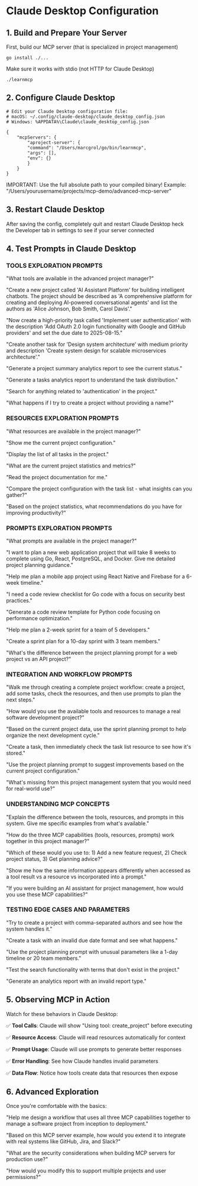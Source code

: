 # Claude Desktop Configuration

## 1. Build and Prepare Your Server
 
First, build our MCP server (that is specialized in project management)

    go install ./...

Make sure it works with stdio (not HTTP for Claude Desktop)

    ./learnmcp

## 2. Configure Claude Desktop

    # Edit your Claude Desktop configuration file:
    # macOS: ~/.config/claude-desktop/claude_desktop_config.json
    # Windows: %APPDATA%\Claude\claude_desktop_config.json

    {
        "mcpServers": {
            "aproject-server": {
            "command": "/Users/marcgrol/go/bin/learnmcp",
            "args": [],
            "env": {}
            }
        }
    }

IMPORTANT: Use the full absolute path to your compiled binary!
Example: "/Users/yourusername/projects/mcp-demo/advanced-mcp-server"

## 3. Restart Claude Desktop

After saving the config, completely quit and restart Claude Desktop
heck the Developer tab in settings to see if your server connected

## 4. Test Prompts in Claude Desktop

### TOOLS EXPLORATION PROMPTS

"What tools are available in the advanced project manager?"

"Create a new project called 'AI Assistant Platform' for building intelligent chatbots. The project should be described as 'A comprehensive platform for creating and deploying AI-powered conversational agents' and list the authors as 'Alice Johnson, Bob Smith, Carol Davis'."

"Now create a high-priority task called 'Implement user authentication' with the description 'Add OAuth 2.0 login functionality with Google and GitHub providers' and set the due date to 2025-08-15."

"Create another task for 'Design system architecture' with medium priority and description 'Create system design for scalable microservices architecture'."

"Generate a project summary analytics report to see the current status."

"Generate a tasks analytics report to understand the task distribution."

"Search for anything related to 'authentication' in the project."

"What happens if I try to create a project without providing a name?"

### RESOURCES EXPLORATION PROMPTS  

"What resources are available in the project manager?"

"Show me the current project configuration."

"Display the list of all tasks in the project."

"What are the current project statistics and metrics?"

"Read the project documentation for me."

"Compare the project configuration with the task list - what insights can you gather?"

"Based on the project statistics, what recommendations do you have for improving productivity?"

### PROMPTS EXPLORATION PROMPTS

"What prompts are available in the project manager?"

"I want to plan a new web application project that will take 8 weeks to complete using Go, React, PostgreSQL, and Docker. Give me detailed project planning guidance."

"Help me plan a mobile app project using React Native and Firebase for a 6-week timeline."

"I need a code review checklist for Go code with a focus on security best practices."

"Generate a code review template for Python code focusing on performance optimization."

"Help me plan a 2-week sprint for a team of 5 developers."

"Create a sprint plan for a 10-day sprint with 3 team members."

"What's the difference between the project planning prompt for a web project vs an API project?"

### INTEGRATION AND WORKFLOW PROMPTS

"Walk me through creating a complete project workflow: create a project, add some tasks, check the resources, and then use prompts to plan the next steps."

"How would you use the available tools and resources to manage a real software development project?"

"Based on the current project data, use the sprint planning prompt to help organize the next development cycle."

"Create a task, then immediately check the task list resource to see how it's stored."

"Use the project planning prompt to suggest improvements based on the current project configuration."

"What's missing from this project management system that you would need for real-world use?"

### UNDERSTANDING MCP CONCEPTS

"Explain the difference between the tools, resources, and prompts in this system. Give me specific examples from what's available."

"How do the three MCP capabilities (tools, resources, prompts) work together in this project manager?"

"Which of these would you use to: 1) Add a new feature request, 2) Check project status, 3) Get planning advice?"

"Show me how the same information appears differently when accessed as a tool result vs a resource vs incorporated into a prompt."

"If you were building an AI assistant for project management, how would you use these MCP capabilities?"

### TESTING EDGE CASES AND PARAMETERS

"Try to create a project with comma-separated authors and see how the system handles it."

"Create a task with an invalid due date format and see what happens."

"Use the project planning prompt with unusual parameters like a 1-day timeline or 20 team members."

"Test the search functionality with terms that don't exist in the project."

"Generate an analytics report with an invalid report type."

## 5. Observing MCP in Action

Watch for these behaviors in Claude Desktop:

✅ **Tool Calls**: Claude will show "Using tool: create_project" before executing

✅ **Resource Access**: Claude will read resources automatically for context  

✅ **Prompt Usage**: Claude will use prompts to generate better responses

✅ **Error Handling**: See how Claude handles invalid parameters

✅ **Data Flow**: Notice how tools create data that resources then expose

## 6. Advanced Exploration

Once you're comfortable with the basics:

"Help me design a workflow that uses all three MCP capabilities together to manage a software project from inception to deployment."

"Based on this MCP server example, how would you extend it to integrate with real systems like GitHub, Jira, and Slack?"

"What are the security considerations when building MCP servers for production use?"

"How would you modify this to support multiple projects and user permissions?"
